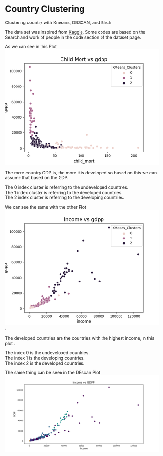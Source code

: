# Country Clustering
Clustering country with Kmeans, DBSCAN, and Birch

The data set was inspired from [Kaggle](https://www.kaggle.com/datasets/rohan0301/unsupervised-learning-on-country-data).
Some codes are based on the Search and work of people in the code section of the dataset page.

As we can see in this Plot![](Plots/Kmeans_Clusters_child_mort.png)

The more country GDP is, the more it is developed so based on this we can assume that based on the GDP.  

The 0 index cluster is referring to the undeveloped countries.  
The 1 index cluster is referring to the developed countries.  
The 2 index cluster is referring to the developing countries.  

We can see the same with the other Plot![](Plots/Kmeans_Clusters_income.png).  

The developed countries are the countries with the highest income, in this plot .

The index 0 is the undeveloped countries.  
The index 1 is the developing countries.  
The index 2 is the developed countries.  

The same thing can be seen in the DBscan Plot![](Plots/DBSCAN_Clusters_income.png)